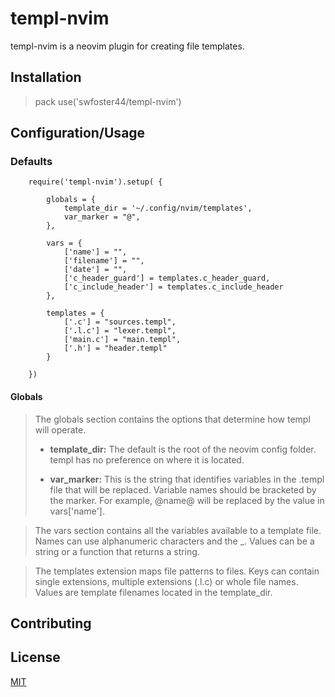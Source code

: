 # templ-nvim

templ-nvim is a neovim plugin for creating file templates.

## Installation

>pack
>use('swfoster44/templ-nvim')


## Configuration/Usage

### Defaults
```
    require('templ-nvim').setup( {

        globals = {
            template_dir = '~/.config/nvim/templates',
            var_marker = "@",
        },

        vars = {
            ['name'] = "",
            ['filename'] = "",
            ['date'] = "",
            ['c_header_guard'] = templates.c_header_guard,
            ['c_include_header'] = templates.c_include_header
        },

        templates = {
            ['.c'] = "sources.templ",
            ['.l.c'] = "lexer.templ",
            ['main.c'] = "main.templ",
            ['.h'] = "header.templ"
        }

    })
```

#### Globals
>The globals section contains the options that determine how templ will operate.
>
>* **template_dir:** The default is the root of the neovim config folder. templ
>has no preference on where it is located.
>
>* **var_marker:** This is the string that identifies variables in the .templ 
>file that will be replaced. Variable names should be bracketed by the marker.
>For example, @name@ will be replaced by the value in vars['name'].


>The vars section contains all the variables available to a template file. 
>Names can use alphanumeric characters and the _. Values can be a string or a 
>function that returns a string.


>The templates extension maps file patterns to files. Keys can contain single 
>extensions, multiple extensions (.l.c) or whole file names. Values are 
>template filenames located in the template_dir.


## Contributing


## License

[MIT](https://choosealicense.com/licenses/mit/)

